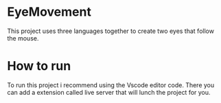 # EyeMovement
This project uses three languages together to create two eyes that follow the mouse. 
# How to run
To run this project i recommend using the Vscode editor code. There you can add a extension called live server that will lunch the project for you.
